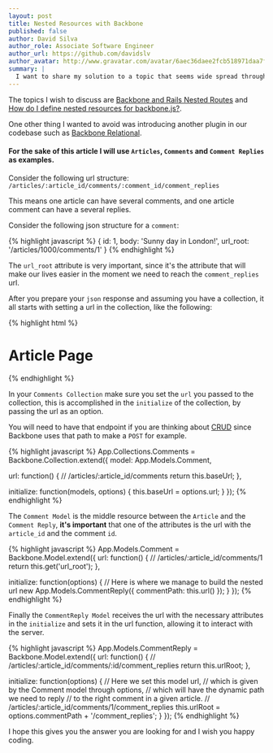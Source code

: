 ```yaml
---
layout: post
title: Nested Resources with Backbone
published: false
author: David Silva
author_role: Associate Software Engineer
author_url: https://github.com/davidslv
author_avatar: http://www.gravatar.com/avatar/6aec36daee2fcb518971daa7f2e0f544.png
summary: |
  I want to share my solution to a topic that seems wide spread throughout the Internet without using any third party plugin to achieve it on Backbone, and for that I will use a 3 level nested resource as an example, giving you the necessary insight to make you fearless in this subject.
---
```



The topics I wish to discuss are [Backbone and Rails Nested Routes](http://stackoverflow.com/questions/8332249/backbone-and-rails-nested-routes) and [How do I define nested resources for backbone.js?](http://stackoverflow.com/questions/6838241/how-do-i-define-nested-resources-for-backbone-js).

One other thing I wanted to avoid was introducing another plugin in our codebase such as [Backbone Relational](http://backbonerelational.org/).

#### For the sake of this article I will use `Articles`, `Comments` and `Comment Replies` as examples.

Consider the following url structure: `/articles/:article_id/comments/:comment_id/comment_replies`

This means one article can have several comments, and one article comment can have a several replies.

Consider the following json structure for a `comment`:

{% highlight javascript %}
{
  id: 1,
  body: 'Sunny day in London!',
  url_root: '/articles/1000/comments/1'
}
{% endhighlight %}

The `url_root` attribute is very important, since it's the attribute that will make our lives easier in the moment we need to reach the `comment_replies` url.

After you prepare your `json` response and assuming you have a collection, it all starts with setting a url in the collection, like the following:

{% highlight html %}
<h1>Article Page</h1>

<script type="text/javascript">
  // The url param is the one responsible to make
  // all the rest work, this is where everything begins
  var comments = new App.Collections.Comments({ url: '#{ article_comments_path(@article) }'});
</script>
{% endhighlight %}

In your `Comments Collection` make sure you set the `url` you passed to the collection,
this is accomplished in the `initialize` of the collection, by passing the url as an option.

You will need to have that endpoint if you are thinking about [CRUD](http://en.wikipedia.org/wiki/Create,_read,_update_and_delete) since Backbone uses that path to make a `POST` for example.


{% highlight javascript %}
App.Collections.Comments = Backbone.Collection.extend({
  model: App.Models.Comment,

  url: function() {
    // /articles/:article_id/comments
    return this.baseUrl;
  },

  initialize: function(models, options) {
    this.baseUrl = options.url;
  }
});
{% endhighlight %}


The `Comment Model` is the middle resource between the `Article` and the `Comment Reply`, **it's important** that one of the attributes is the url with the `article_id` and the comment `id`.


{% highlight javascript %}
App.Models.Comment = Backbone.Model.extend({
  url: function() {
    // /articles/:article_id/comments/1
    return this.get('url_root');
  },

  initialize: function(options) {
    // Here is where we manage to build the nested url
    new App.Models.CommentReply({
      commentPath: this.url()
    });
  }
});
{% endhighlight %}


Finally the `CommentReply Model` receives the url with the necessary attributes in the `initialize` and sets it in the url function, allowing it to interact with the server.


{% highlight javascript %}
App.Models.CommentReply = Backbone.Model.extend({
  url: function() {
    // /articles/:article_id/comments/:id/comment_replies
    return this.urlRoot;
  },

  initialize: function(options) {
    // Here we set this model url,
    // which is given by the Comment model through options,
    // which will have the dynamic path we need to reply
    // to the right comment in a given article.
    // /articles/:article_id/comments/1/comment_replies
    this.urlRoot = options.commentPath + '/comment_replies';
  }
});
{% endhighlight %}


I hope this gives you the answer you are looking for and I wish you happy coding.
